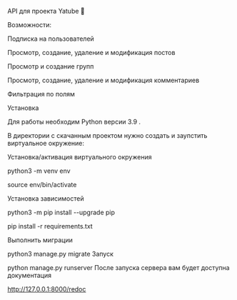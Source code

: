 API для проекта Yatube 🦖

Возможности:

Подписка на пользователей

Просмотр, создание, удаление и модификация постов

Просмотр и создание групп

Просмотр, создание, удаление и модификация комментариев

Фильтрация по полям

Установка

Для работы необходим Python версии 3.9 .

В директории с скачанным проектом нужно создать и заупстить виртуальное окружение:

Установка/активация виртуального окружения

python3 -m venv env

source env/bin/activate

Установка зависимостей

python3 -m pip install --upgrade pip

pip install -r requirements.txt

Выполнить миграции

python3 manage.py migrate
Запуск

python manage.py runserver
После запуска сервера вам будет доступна документация

http://127.0.0.1:8000/redoc
